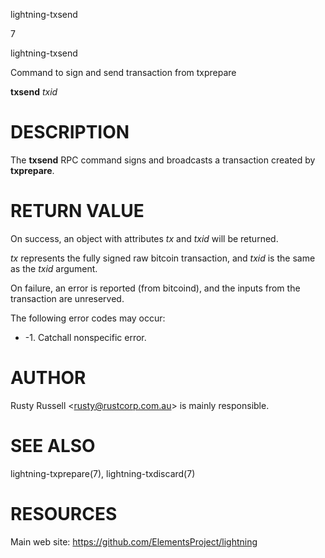 lightning-txsend

7

lightning-txsend

Command to sign and send transaction from txprepare

**txsend** *txid*

DESCRIPTION
===========

The **txsend** RPC command signs and broadcasts a transaction created by
**txprepare**.

RETURN VALUE
============

On success, an object with attributes *tx* and *txid* will be returned.

*tx* represents the fully signed raw bitcoin transaction, and *txid* is
the same as the *txid* argument.

On failure, an error is reported (from bitcoind), and the inputs from
the transaction are unreserved.

The following error codes may occur:

-   -1. Catchall nonspecific error.

AUTHOR
======

Rusty Russell &lt;<rusty@rustcorp.com.au>&gt; is mainly responsible.

SEE ALSO
========

lightning-txprepare(7), lightning-txdiscard(7)

RESOURCES
=========

Main web site: <https://github.com/ElementsProject/lightning>
